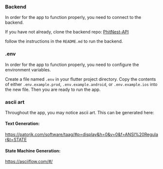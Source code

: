### Backend

In order for the app to function properly, you need to connect to the backend.

If you have not already, clone the backend repo: [PhitNest-API](https://github.com/PhitNest/phitnest-api)

follow the instructions in the `README.md` to run the backend.

### .env

In order for the app to function properly, you need to configure the environment variables.

Create a file named `.env` in your flutter project directory. Copy the contents of either `.env.example.prod`, `.env.example.android`, or `.env.example.ios` into the new file. Then you are ready to run the app.

### ascii art

Throughout the app, you may notice ascii art. This can be generated here: 

#### Text Generation:
https://patorjk.com/software/taag/#p=display&h=0&v=0&f=ANSI%20Regular&t=STATE

#### State Machine Generation:
https://asciiflow.com/#/